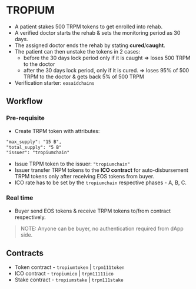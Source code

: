 # TROPIUM
* A patient stakes 500 TRPM tokens to get enrolled into rehab.
* A verified doctor starts the rehab & sets the monitoring period as 30 days.
* The assigned doctor ends the rehab by stating __cured__/__caught__.
* The patient can then unstake the tokens in 2 cases:
	- before the 30 days lock period only if it is caught => loses 500 TRPM to the doctor
	- after the 30 days lock period, only if it is cured. => loses 95% of 500 TRPM to the doctor & gets back 5% of 500 TRPM
* Verification starter: `eosaidchains`

## Workflow
### Pre-requisite
* Create TRPM token with attributes:
```md
"max_supply": "15 B",
"total_supply": "5 B"
"issuer": "tropiumchain"
```
* Issue TRPM token to the issuer: `"tropiumchain"`
* Issuer transfer TRPM tokens to the __ICO contract__ for auto-disbursement TRPM tokens only after receiving EOS tokens from buyer.
* ICO rate has to be set by the `tropiumchain` respective phases - A, B, C.

### Real time
* Buyer send EOS tokens & receive TRPM tokens to/from contract respectively.

> NOTE: Anyone can be buyer, no authentication required from dApp side.


## Contracts
* Token contract - `tropiumtoken` | `trpm111token`
* ICO contract - `tropiumico` | `trpm11111ico`
* Stake contract - `tropiumstake` | `trpm111stake`